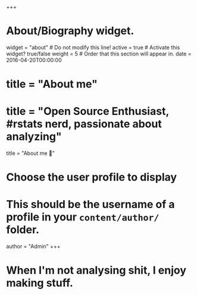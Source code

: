 +++
# About/Biography widget.
widget = "about"  # Do not modify this line!
active = true  # Activate this widget? true/false
weight = 5  # Order that this section will appear in.
date = 2016-04-20T00:00:00

# title = "About me"
# title = "Open Source Enthusiast, #rstats nerd, passionate about analyzing"
title = "About me :wave:"

# Choose the user profile to display
# This should be the username of a profile in your `content/author/` folder.
author = "Admin"
+++

# When I'm not analysing shit, I enjoy making stuff. 